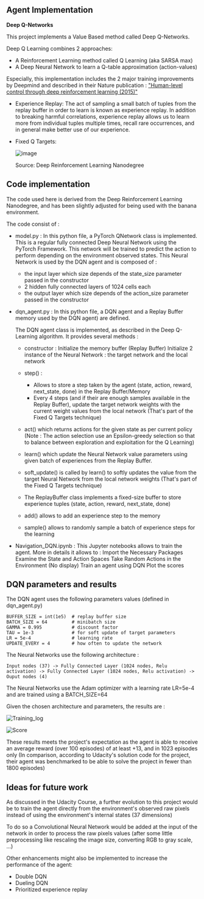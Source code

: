 ## Agent Implementation

**Deep Q-Networks**

This project implements a Value Based method called Deep Q-Networks.

Deep Q Learning combines 2 approaches:

- A Reinforcement Learning method called Q Learning (aka SARSA max)
- A Deep Neural Network to learn a Q-table approximation (action-values)

Especially, this implementation includes the 2 major training improvements by Deepmind and described in their Nature publication : ["Human-level control through deep reinforcement learning (2015)"](http://www.davidqiu.com:8888/research/nature14236.pdf)

- Experience Replay: The act of sampling a small batch of tuples from the replay buffer in order to learn is known as experience replay. In addition to breaking harmful correlations, experience replay allows us to learn more from individual tuples multiple times, recall rare occurrences, and in general make better use of our experience.

- Fixed Q Targets: 

  ![image](https://user-images.githubusercontent.com/89017449/132307357-6c09916f-6fa2-48b2-8adb-546e7dc7e6e0.png)

  Source: Deep Reinforcement Learning Nanodegree


## Code implementation

The code used here is derived from the Deep Reinforcement Learning Nanodegree, and has been slightly adjusted for being used with the banana environment.

The code consist of :

- model.py : In this python file, a PyTorch QNetwork class is implemented. This is a regular fully connected Deep Neural Network using the PyTorch Framework. This network will be trained to predict the action to perform depending on the environment observed states. This Neural Network is used by the DQN agent and is composed of :

  - the input layer which size depends of the state_size parameter passed in the constructor
  - 2 hidden fully connected layers of 1024 cells each
  - the output layer which size depends of the action_size parameter passed in the constructor

- dqn_agent.py : In this python file, a DQN agent and a Replay Buffer memory used by the DQN agent) are defined.

  The DQN agent class is implemented, as described in the Deep Q-Learning algorithm. It provides several methods :

  - constructor :
    Initialize the memory buffer (Replay Buffer)
    Initialize 2 instance of the Neural Network : the target network and the local network

  - step() :
    - Allows to store a step taken by the agent (state, action, reward, next_state, done) in the Replay Buffer/Memory
    - Every 4 steps (and if their are enough samples available in the Replay Buffer), update the target network weights with the current weight values from the local network (That's     part of the Fixed Q Targets technique)
   - act() which returns actions for the given state as per current policy (Note : The action selection use an Epsilon-greedy selection so that to balance between exploration and       exploitation for the Q Learning)
   - learn() which update the Neural Network value parameters using given batch of experiences from the Replay Buffer.
   - soft_update() is called by learn() to softly updates the value from the target Neural Network from the local network weights (That's part of the Fixed Q Targets technique)
   - The ReplayBuffer class implements a fixed-size buffer to store experience tuples (state, action, reward, next_state, done)
   - add() allows to add an experience step to the memory
   - sample() allows to randomly sample a batch of experience steps for the learning

- Navigation_DQN.ipynb : This Jupyter notebooks allows to train the agent. More in details it allows to :
Import the Necessary Packages
Examine the State and Action Spaces
Take Random Actions in the Environment (No display)
Train an agent using DQN
Plot the scores



## DQN parameters and results

The DQN agent uses the following parameters values (defined in dqn_agent.py)

```
BUFFER_SIZE = int(1e5)  # replay buffer size
BATCH_SIZE = 64         # minibatch size 
GAMMA = 0.995           # discount factor 
TAU = 1e-3              # for soft update of target parameters
LR = 5e-4               # learning rate 
UPDATE_EVERY = 4        # how often to update the network
```

The Neural Networks use the following architecture :

```
Input nodes (37) -> Fully Connected Layer (1024 nodes, Relu activation) -> Fully Connected Layer (1024 nodes, Relu activation) -> Ouput nodes (4)
```

The Neural Networks use the Adam optimizer with a learning rate LR=5e-4 and are trained using a BATCH_SIZE=64

Given the chosen architecture and parameters, the results are :

![Training_log](https://user-images.githubusercontent.com/89017449/132308655-84d82543-eede-4a85-9c4c-b2c16f2f8776.JPG)

![Score](https://user-images.githubusercontent.com/89017449/132308729-75a8f5ee-e0a7-45e3-94a2-434faa23a1c3.JPG)

These results meets the project's expectation as the agent is able to receive an average reward (over 100 episodes) of at least +13, and in 1023 episodes only (In comparison, according to Udacity's solution code for the project, their agent was benchmarked to be able to solve the project in fewer than 1800 episodes)

## Ideas for future work
As discussed in the Udacity Course, a further evolution to this project would be to train the agent directly from the environment's observed raw pixels instead of using the environment's internal states (37 dimensions)

To do so a Convolutional Neural Network would be added at the input of the network in order to process the raw pixels values (after some little preprocessing like rescaling the image size, converting RGB to gray scale, ...)

Other enhancements might also be implemented to increase the performance of the agent:

- Double DQN
- Dueling DQN
- Prioritized experience replay
